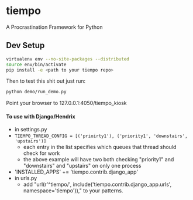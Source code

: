 # tiempo
A Procrastination Framework for Python


## Dev Setup

```bash
virtualenv env --no-site-packages --distributed
source env/bin/activate
pip install -e <path to your tiempo repo>
```

Then to test this shit out just run:

```bash
python demo/run_demo.py
```
Point your browser to 127.0.0.1:4050/tiempo_kiosk

#### To use with Django/Hendrix

*  in settings.py
  * `TIEMPO_THREAD_CONFIG = [('prioirty1'), ('priority1', 'downstairs', 'upstairs')]`
    * each entry in the list specifies which queues that thread should check for work 
    * the above example will have two both checking "priority1" and "downstairs" and "upstairs" on only one process
  * 'INSTALLED_APPS' += 'tiempo.contrib.django_app'
* in urls.py
  *  add "url(r'^tiempo/', include('tiempo.contrib.django_app.urls', namespace='tiempo'))," to your patterns.
  
